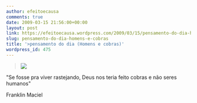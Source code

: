 ```yaml
---
author: efeitoecausa
comments: true
date: 2009-03-15 21:56:00+00:00
layout: post
link: https://efeitoecausa.wordpress.com/2009/03/15/pensamento-do-dia-homens-e-cobras/
slug: pensamento-do-dia-homens-e-cobras
title: '>pensamento do dia (Homens e cobras)'
wordpress_id: 475
---
```


>[![](http://efeitoecausa.files.wordpress.com/2009/03/drmanhattanfromtrailer.jpg?w=300)](http://efeitoecausa.files.wordpress.com/2009/03/drmanhattanfromtrailer.jpg)  


"Se fosse pra viver rastejando, Deus nos teria feito cobras e não seres humanos"  


Franklin Maciel
